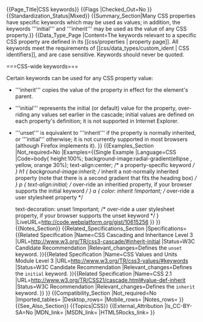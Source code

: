 {{Page_Title|CSS keywords}}
{{Flags
|Checked_Out=No
}}
{{Standardization_Status|Mixed}}
{{Summary_Section|Many CSS properties have specific keywords which may be used as values; in addition, the keywords '''initial''' and '''inherit''' may be used as the value of any CSS property.}}
{{Data_Type_Page
|Content=The keywords relevant to a specific  CSS property are defined in its [[css/properties | property page]].  All keywords meet the requirements of [[css/data_types/custom_ident | CSS identifiers]], and are case sensitive.  Keywords should never be quoted.

===CSS-wide keywords===

Certain keywords can be used for any CSS property value:

* '''inherit''' copies the value of the property in effect for the element's parent.

* '''initial''' represents the initial (or default) value for the property, over-riding any values set earlier in the cascade; initial values are defined on each property's definition; it is not supported in Internet Explorer.

* '''unset''' is equivalent to '''inherit''' if the property is normally inherited, or '''initial''' otherwise; it is not currently supported in most browsers (although Firefox implements it).
}}
{{Examples_Section
|Not_required=No
|Examples={{Single Example
|Language=CSS
|Code=body{
    height:100%;
	background-image:radial-gradient(ellipse , yellow, orange 30%);
	text-align:center; 
	/* a property-specific keyword */
}
h1 {
   background-image:inherit; 
   /* inherit a not-normally inherited property 
      (note that there is a second gradient that fits the
      heading box)
   */
}
p {
   text-align:initial; 
   /* over-ride an inheritied property,
      if your browser supports the initial keyword */ 
}
a {
  color: inherit !important; 
  /* over-ride a user stylesheet property */

  text-decoration: unset !important; 
  /* over-ride a user stylesheet property,
     if your browser supports the unset keyword */
}
|LiveURL=http://code.webplatform.org/gist/10615256
}}
}}
{{Notes_Section}}
{{Related_Specifications_Section
|Specifications={{Related Specification
|Name=CSS Cascading and Inheritance Level 3
|URL=http://www.w3.org/TR/css3-cascade/#inherit-initial
|Status=W3C Candidate Recommendation
|Relevant_changes=Defines the <code>unset</code> keyword.
}}{{Related Specification
|Name=CSS Values and Units Module Level 3
|URL=http://www.w3.org/TR/css3-values/#keywords
|Status=W3C Candidate Recommendation
|Relevant_changes=Defines the <code>initial</code> keyword.
}}{{Related Specification
|Name=CSS 2.1
|URL=http://www.w3.org/TR/CSS21/cascade.html#value-def-inherit
|Status=W3C Recommendation
|Relevant_changes=Defines the <code>inherit</code> keyword.
}}
}}
{{Compatibility_Section
|Not_required=No
|Imported_tables=
|Desktop_rows=
|Mobile_rows=
|Notes_rows=
}}
{{See_Also_Section}}
{{Topics|CSS}}
{{External_Attribution
|Is_CC-BY-SA=No
|MDN_link=
|MSDN_link=
|HTML5Rocks_link=
}}